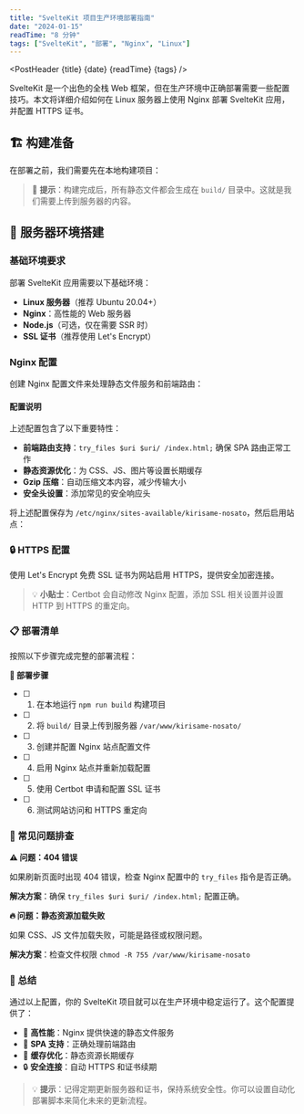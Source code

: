 ```yaml
---
title: "SvelteKit 项目生产环境部署指南"
date: "2024-01-15"
readTime: "8 分钟"
tags: ["SvelteKit", "部署", "Nginx", "Linux"]
---
```


<script>
import PostHeader from '$lib/PostHeader.svelte';
import CodeBlock from '$lib/CodeBlock.svelte';

const buildCommand = `npm run build`;

const nginxConfig = `server {
    listen 80;
    server_name yourdomain.com www.yourdomain.com;
    
    # 网站根目录
    root /var/www/kirisame-nosato;
    index index.html;
    
    # Gzip 压缩
    gzip on;
    gzip_vary on;
    gzip_min_length 1024;
    gzip_proxied expired no-cache no-store private auth;
    gzip_types
        text/plain
        text/css
        text/xml
        text/javascript
        application/javascript
        application/xml+rss
        application/json;
    
    # 处理前端路由
    location / {
        try_files $uri $uri/ /index.html;
    }
    
    # 静态资源缓存
    location ~* \\.(js|css|png|jpg|jpeg|gif|ico|svg)$ {
        expires 1y;
        add_header Cache-Control "public, immutable";
        try_files $uri =404;
    }
    
    # 安全头设置
    add_header X-Frame-Options "SAMEORIGIN" always;
    add_header X-XSS-Protection "1; mode=block" always;
    add_header X-Content-Type-Options "nosniff" always;
    add_header Referrer-Policy "no-referrer-when-downgrade" always;
    add_header Content-Security-Policy "default-src 'self' http: https: data: blob: 'unsafe-inline'" always;
}`;

const enableSite = `sudo ln -s /etc/nginx/sites-available/kirisame-nosato /etc/nginx/sites-enabled/
sudo nginx -t
sudo systemctl reload nginx`;

const certbot = `sudo apt update
sudo apt install certbot python3-certbot-nginx
sudo certbot --nginx -d yourdomain.com -d www.yourdomain.com`;
</script>

<PostHeader {title} {date} {readTime} {tags} />

SvelteKit 是一个出色的全栈 Web 框架，但在生产环境中正确部署需要一些配置技巧。本文将详细介绍如何在 Linux 服务器上使用 Nginx 部署 SvelteKit 应用，并配置 HTTPS 证书。

## 🏗️ 构建准备

在部署之前，我们需要先在本地构建项目：

<CodeBlock code={buildCommand} language="bash" title="构建 SvelteKit 项目" />

> 📝 **提示**：构建完成后，所有静态文件都会生成在 `build/` 目录中。这就是我们需要上传到服务器的内容。

## 🚀 服务器环境搭建

### 基础环境要求

部署 SvelteKit 应用需要以下基础环境：

- **Linux 服务器**（推荐 Ubuntu 20.04+）
- **Nginx**：高性能的 Web 服务器
- **Node.js**（可选，仅在需要 SSR 时）
- **SSL 证书**（推荐使用 Let's Encrypt）

### Nginx 配置

创建 Nginx 配置文件来处理静态文件服务和前端路由：

<CodeBlock code={nginxConfig} language="nginx" title="Nginx 站点配置" />

#### 配置说明

上述配置包含了以下重要特性：

- **前端路由支持**：`try_files $uri $uri/ /index.html;` 确保 SPA 路由正常工作
- **静态资源优化**：为 CSS、JS、图片等设置长期缓存
- **Gzip 压缩**：自动压缩文本内容，减少传输大小
- **安全头设置**：添加常见的安全响应头

将上述配置保存为 `/etc/nginx/sites-available/kirisame-nosato`，然后启用站点：

<CodeBlock code={enableSite} language="bash" title="启用 Nginx 站点" />

### 🔒 HTTPS 配置

使用 Let's Encrypt 免费 SSL 证书为网站启用 HTTPS，提供安全加密连接。

<CodeBlock code={certbot} language="bash" title="Let's Encrypt HTTPS 配置" />

> 💡 **小贴士**：Certbot 会自动修改 Nginx 配置，添加 SSL 相关设置并设置 HTTP 到 HTTPS 的重定向。

### 📋 部署清单

按照以下步骤完成完整的部署流程：

**🔢 部署步骤**

- [ ] 1. 在本地运行 `npm run build` 构建项目
- [ ] 2. 将 `build/` 目录上传到服务器 `/var/www/kirisame-nosato/`
- [ ] 3. 创建并配置 Nginx 站点配置文件
- [ ] 4. 启用 Nginx 站点并重新加载配置
- [ ] 5. 使用 Certbot 申请和配置 SSL 证书
- [ ] 6. 测试网站访问和 HTTPS 重定向

### 🚨 常见问题排查

**⚠️ 问题：404 错误**

如果刷新页面时出现 404 错误，检查 Nginx 配置中的 `try_files` 指令是否正确。

**解决方案**：确保 `try_files $uri $uri/ /index.html;` 配置正确。

**🔥 问题：静态资源加载失败**

如果 CSS、JS 文件加载失败，可能是路径或权限问题。

**解决方案**：检查文件权限 `chmod -R 755 /var/www/kirisame-nosato`

### 🎯 总结

通过以上配置，你的 SvelteKit 项目就可以在生产环境中稳定运行了。这个配置提供了：

- 🚀 **高性能**：Nginx 提供快速的静态文件服务
- 📱 **SPA 支持**：正确处理前端路由
- 💾 **缓存优化**：静态资源长期缓存
- 🔒 **安全连接**：自动 HTTPS 和证书续期

> 💡 **提示**：记得定期更新服务器和证书，保持系统安全性。你可以设置自动化部署脚本来简化未来的更新流程。
